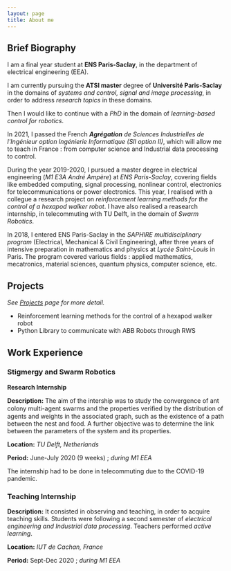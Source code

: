 ```yaml
---
layout: page
title: About me
---
```


## Brief Biography

I am a final year student at **ENS Paris-Saclay**, in the department of electrical engineering (EEA). 

I am currently pursuing the **ATSI master** degree of **Université Paris-Saclay** in the domains of *systems and control, signal and image processing*, in order to address *research topics* in these domains. 

Then I would like to continue with a *PhD* in the domain of *learning-based control for robotics*. 

In 2021, I passed the French ***Agrégation** de Sciences Industrielles de l'Ingénieur option Ingénierie Informatique (SII option II)*, which will allow me to teach in France : from computer science and Industrial data processing to control. 

During the year 2019-2020, I pursued a master degree in electrical engineering (*M1 E3A André Ampère*) at *ENS Paris-Saclay*, covering fields like embedded computing, signal processing, nonlinear control, electronics for telecommunications or power electronics. This year, I realised with a collegue a research project on *reinforcement learning methods for the control of a hexapod walker robot*. I have also realised a reasearch internship, in telecommuting with TU Delft, in the domain of *Swarm Robotics*. 

In 2018, I entered ENS Paris-Saclay in the *SAPHIRE multidisciplinary program* (Electrical, Mechanical & Civil Engineering), after three years of intensive preparation in mathematics and physics at *Lycée Saint-Louis* in Paris. The program covered various fields : 
applied mathematics, mecatronics, material sciences, quantum physics, computer science, etc.


## Projects

*See [Projects](/projets/) page for more detail.*

- Reinforcement learning methods for the control of a hexapod walker robot
- Python Library to communicate with ABB Robots through RWS

## Work Experience

### Stigmergy and Swarm Robotics

**Research Internship**

**Description:** The aim of the intership was to study the convergence of ant colony multi-agent swarms and
the properties veriﬁed by the distribution of agents and weights in the associated graph, such as the
existence of a path between the nest and food. A further objective was to determine the link between
the parameters of the system and its properties.

**Location:** *TU Delft, Netherlands*

**Period:** June-July 2020 (9 weeks) ; *during M1 EEA*

The internship had to be done in telecommuting due to the COVID-19 pandemic.

### Teaching Internship 

**Description:** It consisted in observing and teaching, in order to acquire teaching skills. Students were following a second semester of *electrical engineering and Industrial data processing*. Teachers performed *active learning*. 

**Location:** *IUT de Cachan, France*

**Period:** Sept-Dec 2020 ; *during M1 EEA*
